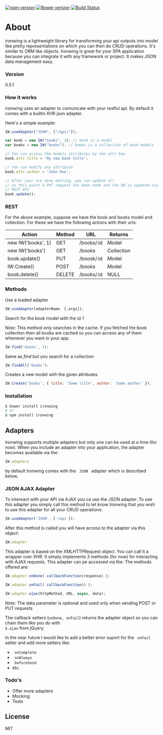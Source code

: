 [![npm version](https://badge.fury.io/js/ironwing.svg)](http://badge.fury.io/js/ironwing)
[![Bower version](https://badge.fury.io/bo/ironwing.svg)](http://badge.fury.io/bo/ironwing)
[![Build Status](https://travis-ci.org/andrei-cacio/ironwing.svg?branch=master)](https://travis-ci.org/andrei-cacio/ironwing)

# About

ironwing is a lightweight library for transforming your api outputs into model like pretty representations on which you can then do CRUD operations. It's similar to ORM like objects. Ironwing is great for your SPA application because you can integrate it with any framework or project. It makes JSON data management easy.

### Version
0.5.1

### How it works
ironwing uses an adapter to comunicate with your restful api. By default it comes with a builtin XHR json adapter.

Here's a simple example:
```js
IW.useAdapter("JSON", ["/api/"]);

var book = new IW("books", 1); // book is a model
var books = new IW("books"); // books is a collection of book models

// You can access the models attributes by the attr key
book.attr.title = 'My new book title';

// You can modify any attribute
book.attr.author = 'John Doe';

// After your are done editing, you can update it!
// at this point a PUT request has been made and the DB is updated via the
// REST API
book.update();
```
### REST
For the above example, suppose we have the book and books model and collection. For these we have the following actions with their urls:

| Action            | Method | URL        | Returns    |
| ----------------- | -------|------------|----------- |
| new IW('books', 1) | GET    | /books/:id | Model      |
| new IW('books')    | GET    | /books     | Collection |
| book.update()     | PUT    | /boosk/:id | Model      |
| IW.Create()        | POST   | /books     | Model      |
| book.delete()     | DELETE | /books/:id | NULL       |


### Methods
Use a loaded adapter
```js
IW.useAdapter(adapterName, [,args]);
```
Search for the <i>book</i> model with the id <i>1</i>

<i>Note:</i> This method only searches in the cache. If you fetched the book collection then all books are cached so you can access any of them whenever you want in your app.
```js
IW.find('books', 1);
```
Same as <i> find </i> but you search for a collection
```js
IW.findAll('books');
```

Creates a new model with the given attributes
```js
IW.Create('books', { title: 'Some title', author: 'Some author' });
```

### Installation

```sh
$ bower install ironwing
# or
$ npm install ironwing
```

## Adapters
Ironwing supports multiple adapters but only one can be used at a time (for now).
When you include an adapter into your application, the adapter becomes available via the:
```js
IW.adapters
```
by default Ironwing comes with the <code> JSON </code> adapter which is described below.
### JSON AJAX Adapter
To intereact with your API via AJAX you ca use the JSON adapter. To use this adapter you simply call this method to let know Ironwing that you wish to use this adapter for all your CRUD operations:
```js
IW.useAdapter('JSON', ['/api']);
```
After this method is called you will have access to the adapter via this object:
```js
IW.adapter
```
This adapter is based on the XMLHTTPRequest object. You can call it a wrapper over XHR. It simply implements 3 methods (for now) for interacting with AJAX requests. This adapter can pe accessed via the:
The methods offered are:
```js
IW.adapter.onDone( callbackFunction(response) );
```
```js
IW.adapter.onFail( callbackFunction() );
```
```js
IW.adapter.ajax(httpMethod, URL, async, data);
```
<i>Note:</i> The data parameter is optional and used only when sending POST or PUT requests

The callback setters (<code>onDone, onFail</code>) returns the adapter object so you can chain them like you do with <code> $.ajax</code> from jQuery.

In the near future I would like to add a better error suport for the <code> onFail </code> setter and add more setters like:
- <code> onComplete </code>
- <code> onAlways </code>
- <code> beforeSend </code>
- etc.

### Todo's

 - Offer more adapters
 - Mocking
 - Tests

License
----

MIT
